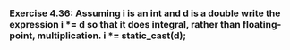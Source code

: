 ### Exercise 4.36: Assuming i is an int and d is a double write the expression i *= d so that it does integral, rather than floating-point, multiplication.    i *= static_cast<int>(d);